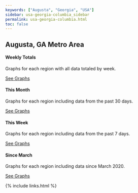 ```yaml
---
keywords: ["Augusta", "Georgia", "USA"]
sidebar: usa-georgia-columbia_sidebar
permalink: usa-georgia-columbia.html
toc: false
---
```

<h2 class="homepage">Augusta, GA Metro Area</h2>
<div class="row">
   <div class="col-md-3 col-sm-6">
       <div class="panel panel-default text-center">
           <div class="panel-heading">
               <span class="fa-stack fa-5x">
                     <i class="fa fa-circle fa-stack-2x text-primary"></i>
                     <i class="fa fa-align-justify fa-stack-1x fa-inverse"></i>
               </span>
           </div>
           <div class="panel-body">
               <h4>Weekly Totals</h4>
               <p>Graphs for each region with all data totaled by week.</p>
               <a href="/covid_tracker/usa-georgia-columbia/weekly_totals/all_regions-weekly_totals.html" class="btn btn-primary">See Graphs</a>
           </div>
       </div>
   </div>
   <div class="col-md-3 col-sm-6">
       <div class="panel panel-default text-center">
           <div class="panel-heading">
               <span class="fa-stack fa-5x">
                     <i class="fa fa-circle fa-stack-2x text-primary"></i>
                     <i class="fa fa-calendar fa-stack-1x fa-inverse"></i>
               </span>
           </div>
           <div class="panel-body">
               <h4>This Month</h4>
               <p>Graphs for each region including data from the past 30 days.</p>
               <a href="/covid_tracker/usa-georgia-columbia/this_month/all_regions-30_days.html" class="btn btn-primary">See Graphs</a>
           </div>
       </div>
   </div>
   <div class="col-md-3 col-sm-6">
       <div class="panel panel-default text-center">
           <div class="panel-heading">
               <span class="fa-stack fa-5x">
                     <i class="fa fa-circle fa-stack-2x text-primary"></i>
                     <i class="fa fa-bar-chart-o fa-stack-1x fa-inverse"></i>
               </span>
           </div>
           <div class="panel-body">
               <h4>This Week</h4>
               <p>Graphs for each region including data from the past 7 days.</p>
               <a href="/covid_tracker/usa-georgia-columbia/this_week/all_regions-7_days.html" class="btn btn-primary">See Graphs</a>
           </div>
       </div>
   </div>
   <div class="col-md-3 col-sm-6">
       <div class="panel panel-default text-center">
           <div class="panel-heading">
               <span class="fa-stack fa-5x">
                     <i class="fa fa-circle fa-stack-2x text-primary"></i>
                     <i class="fa fa-align-justify fa-stack-1x fa-inverse"></i>
               </span>
           </div>
           <div class="panel-body">
               <h4>Since March</h4>
               <p>Graphs for each region including data since March 2020.</p>
               <a href="/covid_tracker/usa-georgia-columbia/since_march/all_regions-since_march.html" class="btn btn-primary">See Graphs</a>
           </div>
       </div>
   </div>
</div>

{% include links.html %}
